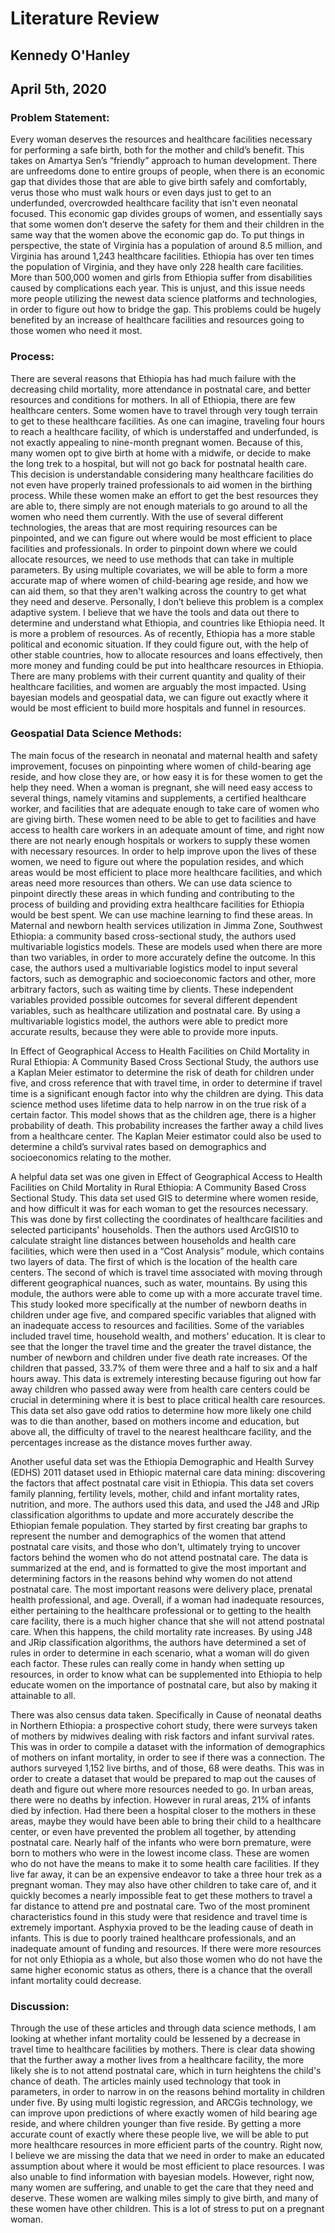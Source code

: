 # Literature Review
## Kennedy O'Hanley
## April 5th, 2020

### Problem Statement:
Every woman deserves the resources and healthcare facilities necessary for performing a safe birth, both for the mother and child’s benefit. This takes on Amartya Sen’s “friendly” approach to human development. There are unfreedoms done to entire groups of people, when there is an economic gap that divides those that are able to give birth safely and comfortably, verus those who must walk hours or even days just to get to an underfunded, overcrowded healthcare facility that isn't even neonatal focused. This economic gap divides groups of women, and essentially says that some women don’t deserve the safety for them and their children in the same way that the women above the economic gap do. To put things in perspective, the state of Virginia has a population of around 8.5 million, and Virginia has around 1,243 healthcare facilities. Ethiopia has over ten times the population of Virginia, and they have only 228 health care facilities. More than 500,000 women and girls from Ethiopia suffer from disabilities caused by complications each year. This is unjust, and this issue needs more people utilizing the newest data science platforms and technologies, in order to figure out how to bridge the gap. This problems could be hugely benefited by an increase of healthcare facilities and resources going to those women who need it most. 


### Process:

There are several reasons that Ethiopia has had much failure with the decreasing child mortality, more attendance in postnatal care, and better resources and conditions for mothers. In all of Ethiopia, there are few healthcare centers. Some women have to travel through very tough terrain to get to these healthcare facilities. As one can imagine, traveling four hours to reach a healthcare facility, of which is understaffed and underfunded, is not exactly appealing to nine-month pregnant women. Because of this, many women opt to give birth at home with a midwife, or decide to make the long trek to a hospital, but will not go back for postnatal health care. This decision is understandable considering many healthcare facilities do not even have properly trained professionals to aid women in the birthing process. While these women make an effort to get the best resources they are able to, there simply are not enough materials to go around to all the women who need them currently. With the use of several different technologies, the areas that are most requiring resources can be pinpointed, and we can figure out where would be most efficient to place facilities and professionals. In order to pinpoint down where we could allocate resources, we need to use methods that can take in multiple parameters. By using multiple covariates, we will be able to form a more accurate map of where women of child-bearing age reside, and how we can aid them, so that they aren't walking across the country to get what they need and deserve. Personally, I don’t believe this problem is a complex adaptive system. I believe that we have the tools and data out there to determine and understand what Ethiopia, and countries like Ethiopia need. It is more a problem of resources. As of recently, Ethiopia has a more stable political and economic situation. If they could figure out, with the help of other stable countries, how to allocate resources and loans effectively, then more money and funding could be put into healthcare resources in Ethiopia. There are many problems with their current quantity and quality of their healthcare facilities, and women are arguably the most impacted. Using bayesian models and geospatial data, we can figure out exactly where it would be most efficient to build more hospitals and funnel in resources.


### Geospatial Data Science Methods:

The main focus of the research in neonatal and maternal health and safety improvement, focuses on pinpointing where women of child-bearing age reside, and how close they are, or how easy it is for these women to get the help they need. When a woman is pregnant, she will need easy access to several things, namely vitamins and supplements, a certified healthcare worker, and facilities that are adequate enough to take care of women who are giving birth. These women need to be able to get to facilities and have access to health care workers in an adequate amount of time, and right now there are not nearly enough hospitals or workers to supply these women with necessary resources. In order to help improve upon the lives of these women, we need to figure out where the population resides, and which areas would be most efficient to place more healthcare facilities, and which areas need more resources than others. We can use data science to pinpoint directly these areas in which funding and contributing to the process of building and providing extra healthcare facilities for Ethiopia would be best spent. We can use machine learning to find these areas. In Maternal and newborn health services utilization in Jimma Zone, Southwest Ethiopia: a community based cross-sectional study, the authors used multivariable logistics models. These are models used when there are more than two variables, in order to more accurately define the outcome. In this case, the authors used a multivariable logistics model to input several factors, such as demographic and socioeconomic factors and other, more arbitrary factors, such as waiting time by clients. These independent variables provided possible outcomes for several different dependent variables, such as healthcare utilization and postnatal care. By using a multivariable logistics model, the authors were able to predict more accurate results, because they were able to provide more inputs. 

In Effect of Geographical Access to Health Facilities on Child Mortality in Rural Ethiopia: A Community Based Cross Sectional Study, the authors use a Kaplan Meier estimator to determine the risk of death for children under five, and cross reference that with travel time, in order to determine if travel time is a significant enough factor into why the children are dying. This data science method uses lifetime data to help narrow in on the true risk of a certain factor. This model shows that as the children age, there is a higher probability of death. This probability increases the farther away a child lives from a healthcare center. The Kaplan Meier estimator could also be used to determine a child’s survival rates based on demographics and socioeconomics relating to the mother. 

A helpful data set was one given in Effect of Geographical Access to Health Facilities on Child Mortality in Rural Ethiopia: A Community Based Cross Sectional Study. This data set used GIS to determine where women reside, and how difficult it was for each woman to get the resources necessary. This was done by first collecting the coordinates of healthcare facilities and selected participants' households. Then the authors used ArcGIS10 to calculate straight line distances between households and health care facilities, which were then used in a “Cost Analysis” module, which contains two layers of data. The first of which is the location of the health care centers. The second of which is travel time associated with moving through different geographical nuances, such as water, mountains. By using this module, the authors were able to come up with a more accurate travel time. This study looked more specifically at the number of newborn deaths in children under age five, and compared specific variables that aligned with an inadequate access to resources and facilities. Some of the variables included travel time, household wealth, and mothers' education. It is clear to see that the longer the travel time and the greater the travel distance, the number of newborn and children under five death rate increases. Of the children that passed, 33.7% of them were three and a half to six and a half hours away. This data is extremely interesting because figuring out how far away children who passed away were from health care centers could be crucial in determining where it is best to place critical health care resources. This data set also gave odd ratios to determine how more likely one child was to die than another, based on mothers income and education, but above all, the difficulty of travel to the nearest healthcare facility, and the percentages increase as the distance moves further away. 

Another useful data set was the Ethiopia Demographic and Health Survey (EDHS) 2011 dataset used in Ethiopic maternal care data mining: discovering the factors that affect postnatal care visit in Ethiopia. This data set covers family planning, fertility levels, mother, child and infant mortality rates, nutrition, and more. The authors used this data, and used the J48 and JRip classification algorithms to update and more accurately describe the Ethiopian female population. They started by first creating bar graphs to represent the number and demographics of the women that attend postnatal care visits, and those who don't, ultimately trying to uncover factors behind the women who do not attend postnatal care. The data is summarized at the end, and is formatted to give the most important and determining factors in the reasons behind why women do not attend postnatal care. The most important reasons were delivery place, prenatal health professional, and age. Overall, if a woman had inadequate resources, either pertaining to the healthcare professional or to getting to the health care facility, there is a much higher chance that she will not attend postnatal care. When this happens, the child mortality rate increases. By using J48 and JRip classification algorithms, the authors have determined a set of rules in order to determine in each scenario, what a woman will do given each factor. These rules can really come in handy when setting up resources, in order to know what can be supplemented into Ethiopia to help educate women on the importance of postnatal care, but also by making it attainable to all. 

There was also census data taken. Specifically in Cause of neonatal deaths in Northern Ethiopia: a prospective cohort study, there were surveys taken of mothers by midwives dealing with risk factors and infant survival rates. This was in order to compile a dataset with the information of demographics of mothers on infant mortality, in order to see if there was a connection. The authors surveyed 1,152 live births, and of those, 68 were deaths. This was in order to create a dataset that would be prepared to map out the causes of death and figure out where more resources needed to go. In urban areas, there were no deaths by infection. However in rural areas, 21% of infants died by infection. Had there been a hospital closer to the mothers in these areas, maybe they would have been able to bring their child to a healthcare center, or even have prevented the problem all together, by attending postnatal care. Nearly half of the infants who were born premature, were born to mothers who were in the lowest income class. These are women who do not have the means to make it to some health care facilities. If they live far away, it can be an expensive endeavor to take a three hour trek as a pregnant woman. They may also have other children to take care of, and it quickly becomes a nearly impossible feat to get these mothers to travel a far distance to attend pre and postnatal care. Two of the most prominent characteristics found in this study were that residence and travel time is extremely important. Asphyxia proved to be the leading cause of death in infants. This is due to poorly trained healthcare professionals, and an inadequate amount of funding and resources. If there were more resources for not only Ethiopia as a whole, but also those women who do not have the same higher economic status as others, there is a chance that the overall infant mortality could decrease. 


### Discussion:

Through the use of these articles and through data science methods, I am looking at whether infant mortality could be lessened by a decrease in travel time to healthcare facilities by mothers. There is clear data showing that the further away a mother lives from a healthcare facility, the more likely she is to not attend postnatal care, which in turn heightens the child's chance of death. The articles mainly used technology that took in parameters, in order to narrow in on the reasons behind mortality in children under five. By using multi logistic regression, and ARCGis technology, we can improve upon predictions of where exactly women of hild bearing age reside, and where children younger than five reside. By getting a more accurate count of exactly where these people live, we will be able to put more healthcare resources in more efficient parts of the country. Right now, I believe we are missing the data that we need in order to make an educated assumption about where it would be most efficient to place resources. I was also unable to find information with bayesian models. However, right now, many women are suffering, and unable to get the care that they need and deserve. These women are walking miles simply to give birth, and many of these women have other children. This is a lot of stress to put on a pregnant woman.  

